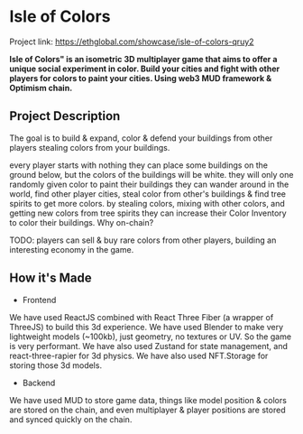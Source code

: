 # Isle of Colors

Project link: https://ethglobal.com/showcase/isle-of-colors-qruy2


**Isle of Colors" is an isometric 3D multiplayer game that aims to offer a unique social experiment in color. Build your cities and fight with other players for colors to paint your cities. Using web3 MUD framework & Optimism chain.**

## Project Description
The goal is to build & expand, color & defend your buildings from other players stealing colors from your buildings.

every player starts with nothing
they can place some buildings on the ground below, but the colors of the buildings will be white.
they will only one randomly given color to paint their buildings
they can wander around in the world, find other player cities, steal color from other's buildings & find tree spirits to get more colors.
by stealing colors, mixing with other colors, and getting new colors from tree spirits they can increase their Color Inventory to color their buildings.
Why on-chain?

TODO: players can sell & buy rare colors from other players, building an interesting economy in the game.


## How it's Made
- Frontend

We have used ReactJS combined with React Three Fiber (a wrapper of ThreeJS) to build this 3d experience. We have used Blender to make very lightweight models (~100kb), just geometry, no textures or UV. So the game is very performant. We have also used Zustand for state management, and react-three-rapier for 3d physics. We have also used NFT.Storage for storing those 3d models.

- Backend

We have used MUD to store game data, things like model position & colors are stored on the chain, and even multiplayer & player positions are stored and synced quickly on the chain.
